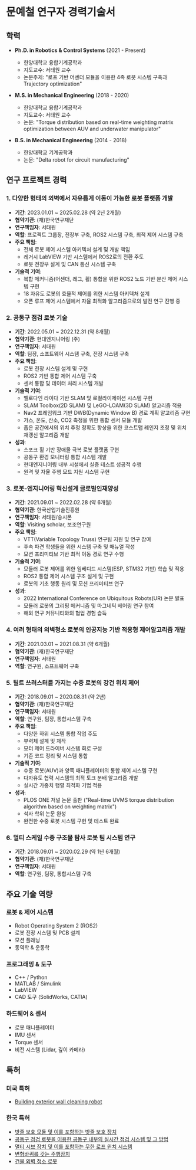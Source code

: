 # 문예철 연구자 경력기술서

## 학력
- **Ph.D. in Robotics & Control Systems** (2021 - Present)
  - 한양대학교 융합기계공학과
  - 지도교수: 서태원 교수
  - 논문주제: "로프 기반 어센더 모듈을 이용한 4족 로봇 시스템 구축과 Trajectory optimization"

- **M.S. in Mechanical Engineering** (2018 - 2020)
  - 한양대학교 융합기계공학과
  - 지도교수: 서태원 교수
  - 논문: "Torque distribution based on real-time weighting matrix optimization between AUV and underwater manipulator"

- **B.S. in Mechanical Engineering** (2014 - 2018)
  - 한양대학교 기계공학과
  - 논문: "Delta robot for circuit manufacturing"

## 연구 프로젝트 경력

### 1. 다양한 형태의 외벽에서 자유롭게 이동이 가능한 로봇 플랫폼 개발
- **기간**: 2023.01.01 ~ 2025.02.28 (약 2년 2개월)
- **협약기관**: (재)한국연구재단
- **연구책임자**: 서태원
- **역할**: 프로젝트 그룹장, 전장부 구축, ROS2 시스템 구축, 최적 제어 시스템 구축
- **주요 책임**:
  - 전체 로봇 제어 시스템 아키텍처 설계 및 개발 책임
  - 레거시 LabVIEW 기반 시스템에서 ROS2로의 전환 주도
  - 로봇 전장부 설계 및 CAN 통신 시스템 구축
- **기술적 기여**:
  - 복합 메커니즘(어센더, 레그, 휠) 통합을 위한 ROS2 노드 기반 분산 제어 시스템 구현
  - 18 자유도 로봇의 효율적 제어를 위한 시스템 아키텍처 설계
  - 오픈 루프 제어 시스템에서 자율 최적화 알고리즘으로의 발전 연구 진행 중

### 2. 공동구 점검 로봇 기술
- **기간**: 2022.05.01 ~ 2022.12.31 (약 8개월)
- **협약기관**: 현대엔지니어링 (주)
- **연구책임자**: 서태원
- **역할**: 팀장, 소프트웨어 시스템 구축, 전장 시스템 구축
- **주요 책임**:
  - 로봇 전장 시스템 설계 및 구현
  - ROS2 기반 통합 제어 시스템 구축
  - 센서 통합 및 데이터 처리 시스템 개발
- **기술적 기여**:
  - 벨로다인 라이다 기반 SLAM 및 로컬라이제이션 시스템 구현
  - SLAM Toolbox(2D SLAM) 및 LeGO-LOAM(3D SLAM) 알고리즘 적용
  - Nav2 프레임워크 기반 DWB(Dynamic Window B) 경로 계획 알고리즘 구현
  - 가스, 온도, 산소, CO2 측정을 위한 통합 센서 모듈 개발
  - 좁은 공간에서의 위치 추정 정확도 향상을 위한 코스트맵 레인지 조정 및 위치 재갱신 알고리즘 개발
- **성과**:
  - 스포크 휠 기반 장애물 극복 로봇 플랫폼 구현
  - 공동구 환경 모니터링 통합 시스템 개발
  - 현대엔지니어링 내부 시설에서 실증 테스트 성공적 수행
  - 원격 및 자율 주행 모드 지원 시스템 구현

### 3. 로봇-엔지니어링 혁신설계 글로벌인재양성
- **기간**: 2021.09.01 ~ 2022.02.28 (약 6개월)
- **협약기관**: 한국산업기술진흥원
- **연구책임자**: 서태원/송시몬
- **역할**: Visiting scholar, 보조연구원
- **주요 책임**:
  - VTT(Variable Topology Truss) 연구팀 지원 및 연구 참여
  - 후속 파견 학생들을 위한 시스템 구축 및 매뉴얼 작성
  - 모션 프리미티브 기반 최적 이동 경로 연구 수행
- **기술적 기여**:
  - 모듈러 로봇 제어를 위한 임베디드 시스템(ESP, STM32 기반) 학습 및 적용
  - ROS2 통합 제어 시스템 구조 설계 및 구현
  - 로봇의 기초 행동 원리 및 모션 프리미티브 연구
- **성과**:
  - 2022 International Conference on Ubiquitous Robots(UR) 논문 발표
  - 모듈러 로봇의 그리핑 메커니즘 및 마그네틱 베어링 연구 참여
  - 해외 연구 커뮤니티와의 협업 경험 습득

### 4. 여러 형태의 외벽청소 로봇의 인공지능 기반 적응형 제어알고리즘 개발
- **기간**: 2021.03.01 ~ 2021.08.31 (약 6개월)
- **협약기관**: (재)한국연구재단
- **연구책임자**: 서태원
- **역할**: 연구원, 소프트웨어 구축

### 5. 틸트 쓰러스터를 가지는 수중 로봇의 강건 위치 제어
- **기간**: 2018.09.01 ~ 2020.08.31 (약 2년)
- **협약기관**: (재)한국연구재단
- **연구책임자**: 서태원
- **역할**: 연구원, 팀장, 통합시스템 구축
- **주요 책임**:
  - 다양한 하위 시스템 통합 작업 주도
  - 부력체 설계 및 제작
  - 모터 제어 드라이버 시스템 회로 구성
  - 기존 코드 정리 및 시스템 통합
- **기술적 기여**:
  - 수중 로봇(AUV)과 양쪽 매니퓰레이터의 통합 제어 시스템 구현
  - 다자유도 협력 시스템의 최적 토크 분배 알고리즘 개발
  - 실시간 가중치 행렬 최적화 기법 적용
- **성과**:
  - PLOS ONE 저널 논문 출판 ("Real-time UVMS torque distribution algorithm based on weighting matrix")
  - 석사 학위 논문 완성
  - 완전한 수중 로봇 시스템 구현 및 테스트 완료

### 6. 멀티 스케일 수중 구조물 탐사 로봇 팀 시스템 연구
- **기간**: 2018.09.01 ~ 2020.02.29 (약 1년 6개월)
- **협약기관**: (재)한국연구재단
- **연구책임자**: 서태원
- **역할**: 연구원, 팀장, 통합시스템 구축

## 주요 기술 역량

### 로봇 & 제어 시스템
- Robot Operating System 2 (ROS2)
- 로봇 전장 시스템 및 PCB 설계 
- 모션 플래닝
- 동역학 & 운동학 

### 프로그래밍 & 도구
- C++ / Python
- MATLAB / Simulink
- LabVIEW
- CAD 도구 (SolidWorks, CATIA)

### 하드웨어 & 센서
- 로봇 매니퓰레이터
- IMU 센서 
- Torque 센서
- 비전 시스템 (Lidar, 깊이 카메라)

## 특허

### 미국 특허
- [Building exterior wall cleaning robot](https://patents.google.com/patent/US20240217092A1/en)

### 한국 특허
- [밧줄 보호 모듈 및 이를 포함하는 밧줄 보호 장치](https://doi.org/10.8080/1020220059195)
- [공동구 점검 로봇을 이용한 공동구 내부의 실시간 점검 시스템 및 그 방법](https://doi.org/10.8080/1020230122928)
- [멀티 시브 장치 및 이를 포함하는 무한 로프 윈치 시스템](https://doi.org/10.8080/1020220002870)
- [변형바퀴를 갖는 주행장치](https://doi.org/10.8080/1020190085132)
- [건물 외벽 청소 로봇](https://doi.org/10.8080/1020210065790)
